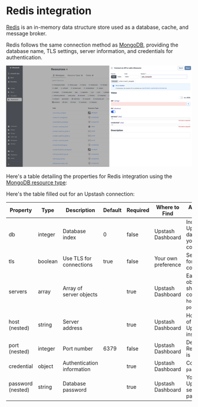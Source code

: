 # Redis integration

[Redis](https://redis.io/) is an in-memory data structure store used as a database, cache, and message broker.

Redis follows the same connection method as [MongoDB](./mongodb.md), providing the database name, TLS settings, server information, and credentials for authentication.

![Add Mongodb](../assets/integrations/add_mongodb.png.webp)

Here's a table detailing the properties for Redis integration using the [MongoDB resource type](https://hub.windmill.dev/resource_types/22/mongodb):

Here's the table filled out for an Upstash connection:

| Property          | Type    | Description                | Default | Required | Where to Find       | Additional Details                                   |
| ----------------- | ------- | -------------------------- | ------- | -------- | ------------------- | ---------------------------------------------------- |
| db                | integer | Database index             | 0       | false    | Upstash Dashboard   | Index of the Upstash database you want to connect to |
| tls               | boolean | Use TLS for connections    | true    | false    | Your own preference | Set to true for secure connections                   |
| servers           | array   | Array of server objects    |         | true     | Upstash Dashboard   | Each server object should contain `host` and `port`  |
| host (nested)     | string  | Server address             |         | true     | Upstash Dashboard   | Hostname of the Upstash instance                     |
| port (nested)     | integer | Port number                | 6379    | false    | Upstash Dashboard   | Default Redis port is `6379`                         |
| credential        | object  | Authentication information |         | true     | Upstash Dashboard   | Contains `password`                                  |
| password (nested) | string  | Database password          |         | true     | Upstash Dashboard   | Your Upstash server's password                       |
